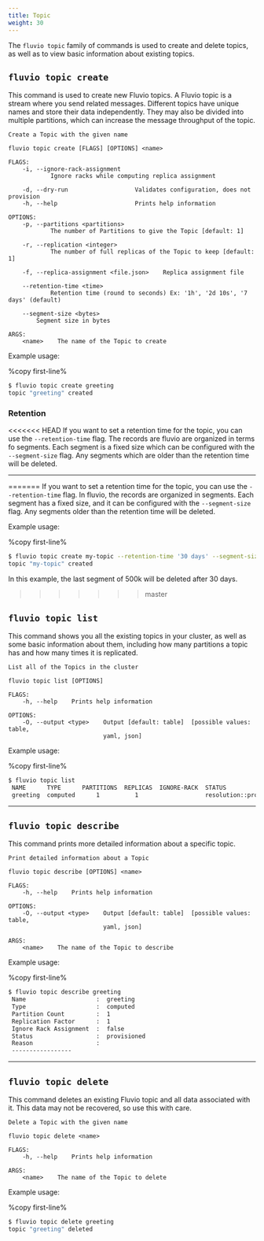 ```yaml
---
title: Topic
weight: 30
---
```


The `fluvio topic` family of commands is used to create and delete topics, as
well as to view basic information about existing topics.

## `fluvio topic create`

This command is used to create new Fluvio topics. A Fluvio topic is a stream where
you send related messages. Different topics have unique names and store their data
independently. They may also be divided into multiple partitions, which can
increase the message throughput of the topic.

```
Create a Topic with the given name

fluvio topic create [FLAGS] [OPTIONS] <name>

FLAGS:
    -i, --ignore-rack-assignment
            Ignore racks while computing replica assignment

    -d, --dry-run                   Validates configuration, does not provision
    -h, --help                      Prints help information

OPTIONS:
    -p, --partitions <partitions>
            The number of Partitions to give the Topic [default: 1]

    -r, --replication <integer>
            The number of full replicas of the Topic to keep [default: 1]

    -f, --replica-assignment <file.json>    Replica assignment file

    --retention-time <time>
            Retention time (round to seconds) Ex: '1h', '2d 10s', '7 days' (default)

    --segment-size <bytes>              
        Segment size in bytes

ARGS:
    <name>    The name of the Topic to create
```

Example usage:

%copy first-line%
```bash
$ fluvio topic create greeting
topic "greeting" created
```

### Retention

<<<<<<< HEAD
If  you want to set a retention time for the topic, you can use the `--retention-time` flag.
The records are fluvio are organized in terms fo segments.  Each segment is a fixed size which can be configured with the `--segment-size` flag.
Any segments which are older than the retention time will be deleted.

---
=======
If  you want to set a retention time for the topic, you can use the `--retention-time` flag. In fluvio, the records are organized in segments. Each segment has a fixed size, and it can be configured with the `--segment-size` flag. Any segments older than the retention time will be deleted.

Example usage:

%copy first-line%
```bash
$ fluvio topic create my-topic --retention-time '30 days' --segment-size 500000  
topic "my-topic" created
```

In this example, the last segment of 500k will be deleted after 30 days.
>>>>>>> master

## `fluvio topic list`

This command shows you all the existing topics in your cluster, as well as some basic
information about them, including how many partitions a topic has and how many times it
is replicated.

```
List all of the Topics in the cluster

fluvio topic list [OPTIONS]

FLAGS:
    -h, --help    Prints help information

OPTIONS:
    -O, --output <type>    Output [default: table]  [possible values: table,
                           yaml, json]
```

Example usage:

%copy first-line%
```bash
$ fluvio topic list
 NAME      TYPE      PARTITIONS  REPLICAS  IGNORE-RACK  STATUS                   REASON
 greeting  computed      1          1                   resolution::provisioned
```

---

## `fluvio topic describe`

This command prints more detailed information about a specific topic.

```
Print detailed information about a Topic

fluvio topic describe [OPTIONS] <name>

FLAGS:
    -h, --help    Prints help information

OPTIONS:
    -O, --output <type>    Output [default: table]  [possible values: table,
                           yaml, json]

ARGS:
    <name>    The name of the Topic to describe
```

Example usage:

%copy first-line%
```bash
$ fluvio topic describe greeting
 Name                    :  greeting
 Type                    :  computed
 Partition Count         :  1
 Replication Factor      :  1
 Ignore Rack Assignment  :  false
 Status                  :  provisioned
 Reason                  :
 -----------------
```

---

## `fluvio topic delete`

This command deletes an existing Fluvio topic and all data associated with it.
This data may not be recovered, so use this with care.

```
Delete a Topic with the given name

fluvio topic delete <name>

FLAGS:
    -h, --help    Prints help information

ARGS:
    <name>    The name of the Topic to delete
```

Example usage:

%copy first-line%
```bash
$ fluvio topic delete greeting
topic "greeting" deleted
```